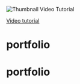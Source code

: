 
![Thumbnail Video Tutorial](https://github.com/wass08/r3f-portfolio-responsive/assets/6551176/bf148f55-e6ba-46c4-b53d-9f93e1d1f99f)

[Video tutorial](https://youtube.com/@WawaSensei)

# portfolio
# portfolio
